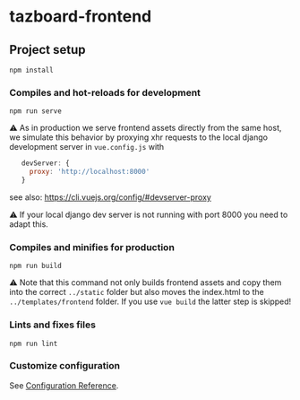# tazboard-frontend

## Project setup
```
npm install
```

### Compiles and hot-reloads for development
```
npm run serve
```

⚠️ As in production we serve frontend assets directly from the same host, we simulate this behavior by proxying xhr requests to the local
django development server in `vue.config.js` with 
```javascript
   devServer: {
     proxy: 'http://localhost:8000'
   }
```
see also: https://cli.vuejs.org/config/#devserver-proxy

⚠ If your local django dev server is not running with port 8000 you need to adapt this.

### Compiles and minifies for production
```
npm run build
```

⚠️ Note that this command not only builds frontend assets and copy them into the correct `../static` folder but also moves
the index.html to the `../templates/frontend` folder. If you use `vue build` the latter step is skipped!

### Lints and fixes files
```
npm run lint
```

### Customize configuration
See [Configuration Reference](https://cli.vuejs.org/config/).
